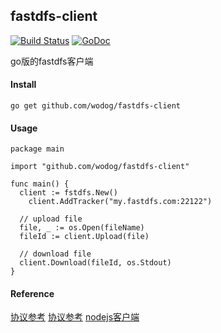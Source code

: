 ## fastdfs-client

[![Build Status](https://www.travis-ci.org/wodog/fastd-client.svg?branch=master)](https://www.travis-ci.org/wodog/fastd-client)
[![GoDoc](https://godoc.org/github.com/wodog/fastd-client?status.svg)](https://godoc.org/github.com/wodog/fastd-client)

go版的fastdfs客户端

#### Install

```
go get github.com/wodog/fastdfs-client
```

#### Usage

```
package main

import "github.com/wodog/fastdfs-client"

func main() {
  client := fstdfs.New()
	client.AddTracker("my.fastdfs.com:22122")

  // upload file
  file, _ := os.Open(fileName)
  fileId := client.Upload(file)

  // download file
  client.Download(fileId, os.Stdout)
}
```

#### Reference

[协议参考](http://weakyon.com/2014/09/01/analysis-of-source-code-for-fastdfs.html)
[协议参考](http://bbs.chinaunix.net/thread-2001015-1-1.html)
[nodejs客户端](https://github.com/ymyang/fdfs)
